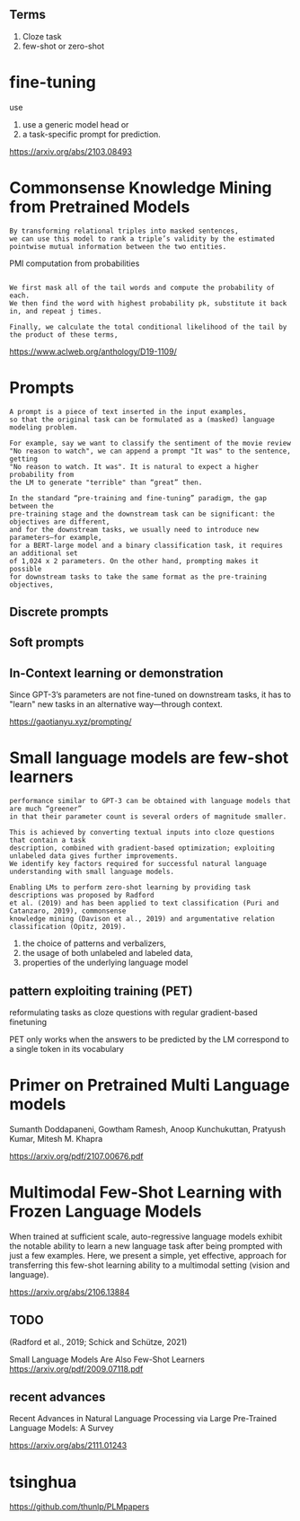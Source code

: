 

## Terms 

1. Cloze task
1. few-shot or zero-shot

# fine-tuning

use 
1. use a generic model head or 
2. a task-specific prompt for prediction.

https://arxiv.org/abs/2103.08493

# Commonsense Knowledge Mining from Pretrained Models

 ```
 By transforming relational triples into masked sentences, 
 we can use this model to rank a triple’s validity by the estimated pointwise mutual information between the two entities.
 ```

PMI computation from probabilities
```

We first mask all of the tail words and compute the probability of each. 
We then find the word with highest probability pk, substitute it back in, and repeat j times.

Finally, we calculate the total conditional likelihood of the tail by the product of these terms,

```

 https://www.aclweb.org/anthology/D19-1109/

# Prompts
 
```
A prompt is a piece of text inserted in the input examples, 
so that the original task can be formulated as a (masked) language modeling problem. 

For example, say we want to classify the sentiment of the movie review 
"No reason to watch", we can append a prompt "It was" to the sentence, getting 
"No reason to watch. It was". It is natural to expect a higher probability from 
the LM to generate "terrible" than “great” then.
```

```
In the standard “pre-training and fine-tuning” paradigm, the gap between the 
pre-training stage and the downstream task can be significant: the objectives are different, 
and for the downstream tasks, we usually need to introduce new parameters—for example, 
for a BERT-large model and a binary classification task, it requires an additional set 
of 1,024 x 2 parameters. On the other hand, prompting makes it possible 
for downstream tasks to take the same format as the pre-training objectives,

```

## Discrete prompts

## Soft prompts

## In-Context learning or demonstration

Since GPT-3’s parameters are not fine-tuned on downstream tasks, it has to "learn" new tasks in an alternative way—through context.

https://gaotianyu.xyz/prompting/


# Small language models are few-shot learners

```
performance similar to GPT-3 can be obtained with language models that are much “greener” 
in that their parameter count is several orders of magnitude smaller. 

This is achieved by converting textual inputs into cloze questions that contain a task
description, combined with gradient-based optimization; exploiting unlabeled data gives further improvements. 
We identify key factors required for successful natural language understanding with small language models.

```

```
Enabling LMs to perform zero-shot learning by providing task descriptions was proposed by Radford
et al. (2019) and has been applied to text classification (Puri and Catanzaro, 2019), commonsense
knowledge mining (Davison et al., 2019) and argumentative relation classification (Opitz, 2019).
```

1. the choice of patterns and verbalizers, 
2. the usage of both unlabeled and labeled data, 
2. properties of the underlying language model

## pattern exploiting training (PET)

reformulating tasks as cloze questions with regular gradient-based finetuning

PET only works when the answers to be predicted by the LM correspond to a single token in its vocabulary

# Primer on Pretrained Multi Language models

Sumanth Doddapaneni, Gowtham Ramesh, Anoop Kunchukuttan, Pratyush Kumar, Mitesh M. Khapra

https://arxiv.org/pdf/2107.00676.pdf

# Multimodal Few-Shot Learning with Frozen Language Models

When trained at sufficient scale, auto-regressive language models exhibit the notable ability to learn a new language task after being prompted with just a few examples. Here, we present a simple, yet effective, approach for transferring this few-shot learning ability to a multimodal setting (vision and language).

https://arxiv.org/abs/2106.13884

## TODO

(Radford et al., 2019; Schick and Schütze, 2021)

Small Language Models Are Also Few-Shot Learners
https://arxiv.org/pdf/2009.07118.pdf


## recent advances

Recent Advances in Natural Language Processing via Large Pre-Trained Language Models: A Survey

https://arxiv.org/abs/2111.01243

# tsinghua

https://github.com/thunlp/PLMpapers
